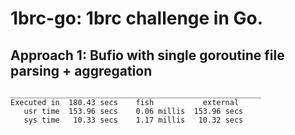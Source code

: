 # 1brc-go: 1brc challenge in Go.

## Approach 1: Bufio with single goroutine file parsing + aggregation 

```
________________________________________________________
Executed in  180.43 secs    fish           external
   usr time  153.96 secs    0.06 millis  153.96 secs
   sys time   10.33 secs    1.17 millis   10.32 secs
```
